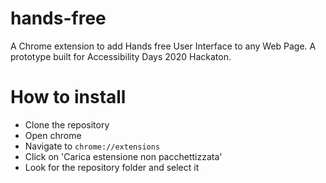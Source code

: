# hands-free

A Chrome extension to add Hands free User Interface to any Web Page. A prototype built for Accessibility Days 2020 Hackaton.

# How to install

- Clone the repository
- Open chrome
- Navigate to `chrome://extensions`
- Click on 'Carica estensione non pacchettizzata'
- Look for the repository folder and select it

